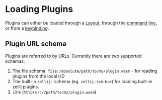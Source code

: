 # Loading Plugins
Plugins can either be loaded through a [Layout](./creating-a-layout.md#plugin), through the [command line](./cli-actions.md#launch-or-focus-plugin), or from a [keybinding](keybindings-possible-actions.md#launchorfocusplugin).

## Plugin URL schema
Plugins are referred to by URLs. Currently there are two supported schemas:
1. The file schema: `file:/absolute/path/to/my/plugin.wasm` - for reading plugins from the local HD
2. The built-in `zellij:` schema (eg. `zellij:tab-bar`) for loading built-in zellij plugins.
3. Urls (`http(s)://path/to/my/plugin.wasm`)
